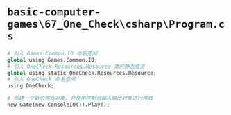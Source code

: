 # `basic-computer-games\67_One_Check\csharp\Program.cs`

```py
# 引入 Games.Common.IO 命名空间
global using Games.Common.IO;
# 引入 OneCheck.Resources.Resource 类的静态成员
global using static OneCheck.Resources.Resource;
# 引入 OneCheck 命名空间
using OneCheck;

# 创建一个新的游戏对象，并使用控制台输入输出对象进行游戏
new Game(new ConsoleIO()).Play();
```